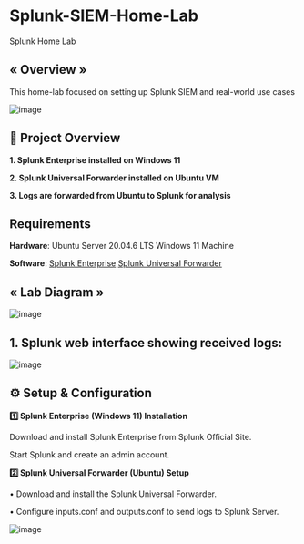 # Splunk-SIEM-Home-Lab

Splunk Home Lab

## « Overview »
This home-lab focused on setting up Splunk SIEM and real-world use cases

![image](https://github.com/user-attachments/assets/83156f21-9f70-4bdc-8a13-177509153fbe)

## 📌 Project Overview 

**1. Splunk Enterprise installed on Windows 11**

**2. Splunk Universal Forwarder installed on Ubuntu VM**

**3. Logs are forwarded from Ubuntu to Splunk for analysis**

## Requirements
**Hardware**:
  Ubuntu Server 20.04.6 LTS 
  Windows 11 Machine

**Software**:
   [Splunk Enterprise]((https://www.splunk.com/en_us/download/splunk-enterprise.html)) 
   [Splunk Universal Forwarder]((https://www.splunk.com/en_us/download/universal-forwarder.html_))

## « Lab Diagram »

![image](https://github.com/user-attachments/assets/af02b670-74e9-4e35-b03c-4f165a4a2093)


## 1. Splunk web interface showing received logs: 
![image](https://github.com/user-attachments/assets/5ca7004c-715b-4e44-99ca-b105c9a05536)

## ⚙️ Setup & Configuration

**1️⃣ Splunk Enterprise (Windows 11) Installation**

Download and install Splunk Enterprise from Splunk Official Site.

Start Splunk and create an admin account.

**2️⃣ Splunk Universal Forwarder (Ubuntu) Setup**

• Download and install the Splunk Universal Forwarder.

• Configure inputs.conf and outputs.conf to send logs to Splunk Server.

![image](https://github.com/user-attachments/assets/398c2359-4da2-4951-90b9-f7b92f951c08)









